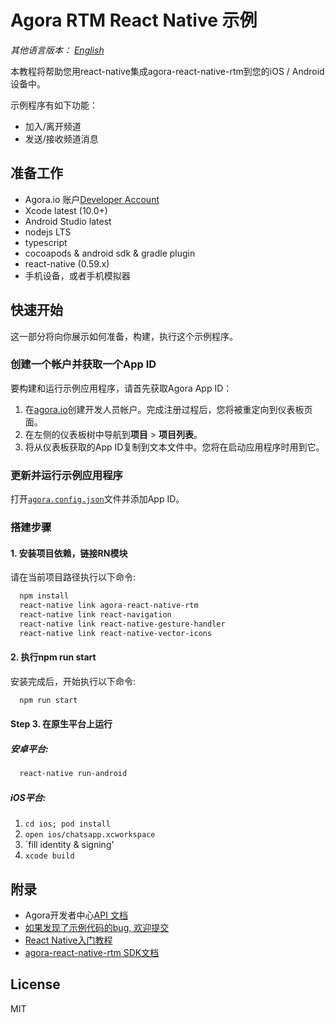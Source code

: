 # Agora RTM React Native 示例

*其他语言版本： [English](README.md)*

本教程将帮助您用react-native集成agora-react-native-rtm到您的iOS / Android设备中。

示例程序有如下功能：
  - 加入/离开频道
  - 发送/接收频道消息

## 准备工作
- Agora.io 账户[Developer Account](https://dashboard.agora.io/signin/)
- Xcode latest (10.0+)
- Android Studio latest
- nodejs LTS
- typescript
- cocoapods & android sdk & gradle plugin
- react-native (0.59.x)
- 手机设备，或者手机模拟器

## 快速开始

这一部分将向你展示如何准备，构建，执行这个示例程序。

### 创建一个帐户并获取一个App ID
要构建和运行示例应用程序，请首先获取Agora App ID：
1. 在[agora.io](https://dashboard.agora.io/signin/)创建开发人员帐户。完成注册过程后，您将被重定向到仪表板页面。
2. 在左侧的仪表板树中导航到**项目** > **项目列表**。
3. 将从仪表板获取的App ID复制到文本文件中。您将在启动应用程序时用到它。

### 更新并运行示例应用程序

打开[`agora.config.json`](agora.config.json)文件并添加App ID。

### 搭建步骤
#### 1. 安装项目依赖，链接RN模块
请在当前项目路径执行以下命令:

```bash
  npm install
  react-native link agora-react-native-rtm
  react-native link react-navigation
  react-native link react-native-gesture-handler
  react-native link react-native-vector-icons
```

#### 2. 执行npm run start
安装完成后，开始执行以下命令:

```bash
  npm run start
```

#### Step 3. 在原生平台上运行

##### 安卓平台:
```bash
  react-native run-android
```

##### iOS平台:
  1. `cd ios; pod install`
  2. `open ios/chatsapp.xcworkspace`
  3. `fill identity & signing'
  4. `xcode build`

## 附录
* Agora开发者中心[API 文档](https://docs.agora.io/cn/)
* [如果发现了示例代码的bug, 欢迎提交](https://github.com/AgoraIO-Community/Agora-RN-Quickstart/issues)
* [React Native入门教程](https://facebook.github.io/react-native/docs/getting-started.html)
* [agora-react-native-rtm SDK文档](https://agoraio.github.io/RN-SDK-RTM/latest/)

## License
MIT
